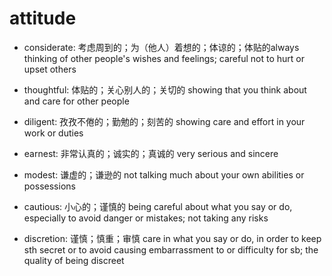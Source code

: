 # attitude

- considerate: 考虑周到的；为（他人）着想的；体谅的；体贴的always thinking of other people's wishes and feelings; careful not to hurt or upset others
- thoughtful: 体贴的；关心别人的；关切的 showing that you think about and care for other people

- diligent: 孜孜不倦的；勤勉的；刻苦的 showing care and effort in your work or duties
- earnest: 非常认真的；诚实的；真诚的 very serious and sincere
- modest: 谦虚的；谦逊的 not talking much about your own abilities or possessions
- cautious: 小心的；谨慎的 being careful about what you say or do, especially to avoid danger or mistakes; not taking any risks
- discretion: 谨慎；慎重；审慎 care in what you say or do, in order to keep sth secret or to avoid causing embarrassment to or difficulty for sb; the quality of being discreet
